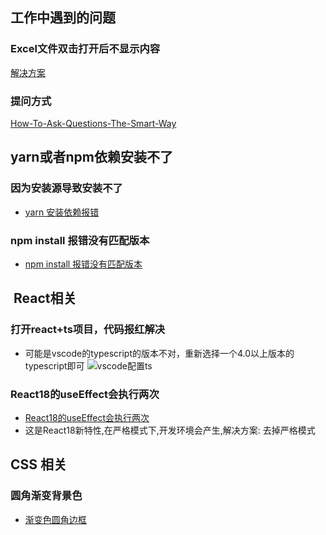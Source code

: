 ## 工作中遇到的问题
### Excel文件双击打开后不显示内容
[解决方案](https://jingyan.baidu.com/article/c843ea0bdb42db77931e4aaf.html)
### 提问方式
[How-To-Ask-Questions-The-Smart-Way](https://github.com/ryanhanwu/How-To-Ask-Questions-The-Smart-Way/blob/main/README-zh_CN.md)

## yarn或者npm依赖安装不了
### 因为安装源导致安装不了
- [yarn 安装依赖报错](https://blog.csdn.net/lyn1772671980/article/details/111535385)
### npm install 报错没有匹配版本
- [npm install 报错没有匹配版本](https://blog.csdn.net/qq_27127385/article/details/104922311)

##  React相关
### 打开react+ts项目，代码报红解决
- 可能是vscode的typescript的版本不对，重新选择一个4.0以上版本的typescript即可
![vscode配置ts](/vscode配置ts.png)
### React18的useEffect会执行两次
- [React18的useEffect会执行两次](https://blog.csdn.net/weixin_45549737/article/details/127120729)
- 这是React18新特性,在严格模式下,开发环境会产生,解决方案: 去掉严格模式

## CSS 相关
### 圆角渐变背景色
- [渐变色圆角边框](https://blog.csdn.net/weixin_59250190/article/details/126889104)